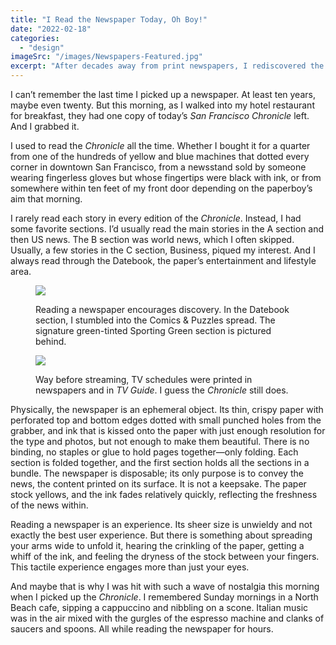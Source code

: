 ```yaml
---
title: "I Read the Newspaper Today, Oh Boy!"
date: "2022-02-18"
categories: 
  - "design"
imageSrc: "/images/Newspapers-Featured.jpg"
excerpt: "After decades away from print newspapers, I rediscovered the tactile joy of reading the San Francisco Chronicle over breakfast. The crisp pages, inky scent, and familiar sections brought back memories of Sunday mornings in North Beach cafes—reminding me that sometimes the medium truly is part of the message."
---
```


I can’t remember the last time I picked up a newspaper. At least ten years, maybe even twenty. But this morning, as I walked into my hotel restaurant for breakfast, they had one copy of today’s _San Francisco Chronicle_ left. And I grabbed it.

I used to read the _Chronicle_ all the time. Whether I bought it for a quarter from one of the hundreds of yellow and blue machines that dotted every corner in downtown San Francisco, from a newsstand sold by someone wearing fingerless gloves but whose fingertips were black with ink, or from somewhere within ten feet of my front door depending on the paperboy’s aim that morning.

I rarely read each story in every edition of the _Chronicle_. Instead, I had some favorite sections. I’d usually read the main stories in the A section and then US news. The B section was world news, which I often skipped. Usually, a few stories in the C section, Business, piqued my interest. And I always read through the Datebook, the paper’s entertainment and lifestyle area.

<figure>

![](/images/Newspapers-Comics-1024x768.jpg)

<figcaption>

Reading a newspaper encourages discovery. In the Datebook section, I stumbled into the Comics & Puzzles spread. The signature green-tinted Sporting Green section is pictured behind.

</figcaption>

</figure>

<figure>

![](/images/Newspapers-TV-Guide-1024x576.jpg)

<figcaption>

Way before streaming, TV schedules were printed in newspapers and in _TV Guide_. I guess the _Chronicle_ still does.

</figcaption>

</figure>

Physically, the newspaper is an ephemeral object. Its thin, crispy paper with perforated top and bottom edges dotted with small punched holes from the grabber, and ink that is kissed onto the paper with just enough resolution for the type and photos, but not enough to make them beautiful. There is no binding, no staples or glue to hold pages together—only folding. Each section is folded together, and the first section holds all the sections in a bundle. The newspaper is disposable; its only purpose is to convey the news, the content printed on its surface. It is not a keepsake. The paper stock yellows, and the ink fades relatively quickly, reflecting the freshness of the news within.

Reading a newspaper is an experience. Its sheer size is unwieldy and not exactly the best user experience. But there is something about spreading your arms wide to unfold it, hearing the crinkling of the paper, getting a whiff of the ink, and feeling the dryness of the stock between your fingers. This tactile experience engages more than just your eyes.

And maybe that is why I was hit with such a wave of nostalgia this morning when I picked up the _Chronicle_. I remembered Sunday mornings in a North Beach cafe, sipping a cappuccino and nibbling on a scone. Italian music was in the air mixed with the gurgles of the espresso machine and clanks of saucers and spoons. All while reading the newspaper for hours.
